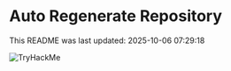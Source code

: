 # Auto Regenerate Repository

This README was last updated: 2025-10-06 07:29:18

 ![TryHackMe](https://tryhackme.com/badge/533634)